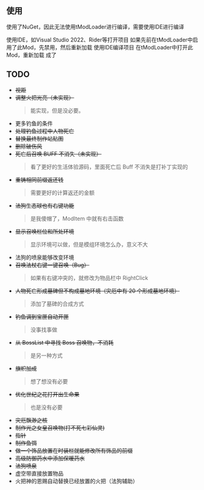## 使用
使用了NuGet，因此无法使用tModLoader进行编译，需要使用IDE进行编译

使用IDE，如Visual Studio 2022、Rider等打开项目
如果先前在tModLoader中启用了此Mod，先禁用，然后重新加载
使用IDE编译项目
在tModLoader中打开此Mod，重新加载
成了

## TODO

- ~~视距~~
- ~~调整火把光亮（未实现）~~
  > 能实现，但是没必要。
- 更多钓鱼的条件
- ~~处理钓鱼过程中人物死亡~~
- ~~替换最终制作站贴图~~
- ~~删除破伤风~~
- ~~死亡后召唤 BUFF 不消失（未实现）~~
  > 看了更好的生活体验源码，里面死亡后 Buff 不消失是打补丁实现的
- ~~重铸相同前缀返还钱~~
  > 需要更好的计算返还的金额
- ~~法狗生态球也有右键功能~~
  > 是我傻帽了，ModItem 中就有右击函数
- ~~显示召唤栏位和所处环境~~
  > 显示环境可以做，但是模组环境怎么办，意义不大
- 法狗的喷泉能够改变环境
- ~~召唤法杖右键一键召唤（Bug）~~
  > 如果有右键冲突的，就修改为物品栏中 RightClick
- ~~人物死亡形成墓碑但不构成墓地环境（灾厄中有 20 个形成墓地环境）~~
  > 添加了墓碑的合成方式
- ~~钓鱼调到宝匣自动开匣~~
  > 没事找事做
- ~~从 BossList 中寻找 Boss 召唤物，不消耗~~
  > 是另一种方式
- ~~旗帜加成~~
  > 想了想没有必要
- ~~优化世纪之花打开出生命果~~
  > 也是没有必要
- ~~灾厄飘渺之核~~
- ~~制作光之女皇召唤物(打不死七彩仙灵)~~
- ~~指针~~
- ~~制作鱼饵~~
- ~~做一个饰品放置在时装栏就能修改所有饰品的前缀~~
- ~~高级防御药水中添加保暖药水~~
- ~~法狗喷泉~~
- 虚空带直接放置物品
- 火把神的恩赐自动替换已经放置的火把（法狗辅助）
